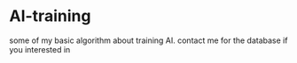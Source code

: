 # AI-training

some of my basic algorithm about training AI. contact me for the database if you interested in
